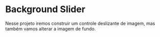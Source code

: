 # Background Slider
 Nesse projeto iremos construir um controle deslizante de imagem, mas também vamos alterar a imagem de fundo.
